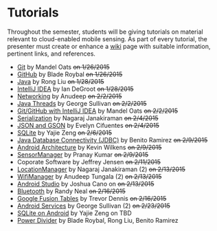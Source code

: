 Tutorials
=========

Throughout the semester, students will be giving tutorials on material relevant to cloud-enabled mobile sensing.
As part of every tutorial, the presenter must create or enhance a [wiki](https://github.com/CourseReps/ECEN489-Spring2015/wiki) page with suitable information, pertinent links, and references.

* [Git](https://github.com/CourseReps/ECEN489-Spring2015/wiki/git) by Mandel Oats ~~on 1/26/2015~~
* [GitHub](https://github.com/CourseReps/ECEN489-Spring2015/wiki/github) by Blade  Roybal ~~on 1/26/2015~~
* [Java](https://github.com/CourseReps/ECEN489-Spring2015/wiki/java) by Rong Liu ~~on 1/28/2015~~
* [IntelliJ IDEA](https://github.com/CourseReps/ECEN489-Spring2015/wiki/intellij) by Ian DeGroot ~~on 1/28/2015~~
* [Networking](https://github.com/CourseReps/ECEN489-Spring2015/wiki/javanet) by Anudeep ~~on 2/2/2015~~
* [Java Threads](https://github.com/CourseReps/ECEN489-Spring2015/wiki/threads) by George Sullivan ~~on 2/2/2015~~
* [Git/GitHub with IntelliJ IDEA](https://github.com/CourseReps/ECEN489-Spring2015/wiki/gitidea) by Mandel Oats ~~on 2/2/2015~~
* [Serialization](https://github.com/CourseReps/ECEN489-Spring2015/wiki/serialization) by Nagaraj Janakiraman ~~on 2/4/2015~~
* [JSON and GSON](https://github.com/CourseReps/ECEN489-Spring2015/wiki/json) by Evelyn Cifuentes ~~on 2/4/2015~~
* [SQLite](https://github.com/CourseReps/ECEN489-Spring2015/wiki/sqlite) by Yajie Zeng ~~on 2/6/2015~~
* [Java Database Connectivity (JDBC)](https://github.com/CourseReps/ECEN489-Spring2015/wiki/jdbc) by Benito Ramirez ~~on 2/9/2015~~
* [Android Architecture](https://github.com/CourseReps/ECEN489-Spring2015/wiki/android) by Kevin Wilkens ~~on 2/9/2015~~
* [SensorManager](https://github.com/CourseReps/ECEN489-Spring2015/wiki/sensor) by Pranay Kumar ~~on 2/9/2015~~
* Coporate Software by Jeffrey Jensen ~~on 2/11/2015~~
* [LocationManager](https://github.com/CourseReps/ECEN489-Spring2015/wiki/location) by Nagaraj Janakiraman (2) ~~on 2/13/2015~~
* [WifiManager](https://github.com/CourseReps/ECEN489-Spring2015/wiki/wifi) by Anudeep Tungala (2) ~~on 2/13/2015~~
* [Android Studio](https://github.com/CourseReps/ECEN489-Spring2015/wiki/androidstudio) by Joshua Cano on ~~on 2/13/2015~~
* [Bluetooth](https://github.com/CourseReps/ECEN489-Spring2015/wiki/bluetooth) by Randy Neal ~~on 2/16/2015~~
* [Google Fusion Tables](https://github.com/CourseReps/ECEN489-Spring2015/wiki/fusiontables) by Trevor Dennis ~~on 2/16/2015~~
* [Android Services](https://github.com/CourseReps/ECEN489-Spring2015/wiki/services) by George Sullivan (2) ~~on 2/23/2015~~
* [SQLite on Android](https://github.com/CourseReps/ECEN489-Spring2015/wiki/sqliteandroid) by Yajie Zeng on TBD
* [Power Divider](https://github.com/CourseReps/ECEN489-Spring2015/wiki/Power-Divider) by Blade Roybal, Rong Liu, Benito Ramirez

